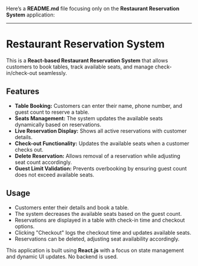 Here’s a **README.md** file focusing only on the **Restaurant Reservation System** application:  

---

# **Restaurant Reservation System**  

This is a **React-based Restaurant Reservation System** that allows customers to book tables, track available seats, and manage check-in/check-out seamlessly.  

## **Features**  

- **Table Booking:** Customers can enter their name, phone number, and guest count to reserve a table.  
- **Seats Management:** The system updates the available seats dynamically based on reservations.  
- **Live Reservation Display:** Shows all active reservations with customer details.  
- **Check-out Functionality:** Updates the available seats when a customer checks out.  
- **Delete Reservation:** Allows removal of a reservation while adjusting seat count accordingly.  
- **Guest Limit Validation:** Prevents overbooking by ensuring guest count does not exceed available seats.  

## **Usage**  

- Customers enter their details and book a table.  
- The system decreases the available seats based on the guest count.  
- Reservations are displayed in a table with check-in time and checkout options.  
- Clicking "Checkout" logs the checkout time and updates available seats.  
- Reservations can be deleted, adjusting seat availability accordingly.  

This application is built using **React.js** with a focus on state management and dynamic UI updates. No backend is used.
